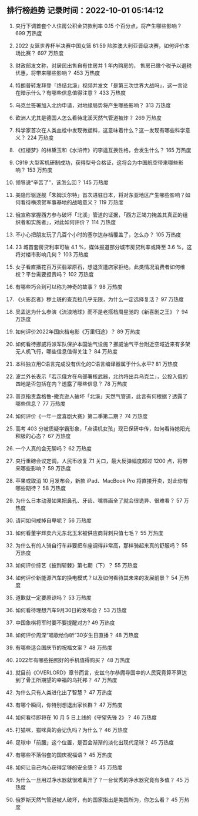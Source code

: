 
## 排行榜趋势 记录时间：2022-10-01 05:14:12
  
  1. 央行下调首套个人住房公积金贷款利率 0.15 个百分点，将产生哪些影响？ 699 万热度
    
  2. 2022 女篮世界杯半决赛中国女篮 61:59 险胜澳大利亚晋级决赛，如何评价本场比赛？ 697 万热度
    
  3. 财政部发文称，对居民出售自有住房并 1 年内购房的， 售房已缴个税予以退税优惠，将带来哪些影响？ 453 万热度
    
  4. 特朗普转发拜登「终结北溪」视频并发文「是第三次世界大战吗」，这一言论在暗示什么？有哪些信息值得注意？ 433 万热度
    
  5. 乌克兰签署加入北约申请，对地缘局势将产生哪些影响？ 313 万热度
    
  6. 欧洲人尤其是德国人怎么看待北溪天然气管道被炸？ 269 万热度
    
  7. 科学家首次在人类血栓中发现微塑料，这意味着什么？这一发现有哪些科学意义？ 224 万热度
    
  8. 《红楼梦》的林黛玉和《水浒传》的李逵互换性格，会发生什么？ 165 万热度
    
  9. C919 大型客机研制成功，获得型号合格证，这将会为中国航空带来哪些影响？ 153 万热度
    
  10. 领导说“辛苦了”，该怎么回？ 145 万热度
    
  11. 美隐形驱逐舰「朱姆沃尔特」首次进驻日本，将对东亚地区产生哪些影响？如何看待横须贺军事基地的战略意义？ 119 万热度
    
  12. 俄宣称掌握西方参与破坏「北溪」管道的证据，「西方正竭力掩盖其真正的组织者和实施者」，对此如何评价？ 114 万热度
    
  13. 不小心把朋友玩了几百个小时的塞尔达存档覆盖了，怎么办？ 105 万热度
    
  14. 23 城首套房贷利率可破 4.1 %，媒体报道部分城市房贷利率或降至 3.6 %，这将对楼市影响几何？ 103 万热度
    
  15. 女子看直播花百万买翡翠原石，想退货遭店家拒绝。此类情况消费者如何维权？平台需要担责吗？ 102 万热度
    
  16. 有哪些巧合到可以称为神奇的故事？ 98 万热度
    
  17. 《火影忍者》秽土斑的查克拉几乎无限，为什么一定选择复活？ 97 万热度
    
  18. 吴孟达为什么参演《流浪地球》而不是老搭档周星驰的《新喜剧之王》？ 94 万热度
    
  19. 如何评价2022年国庆档电影《万里归途》？ 89 万热度
    
  20. 如何看待挪威将派军队保护本国油气设施？挪威油气平台附近空域近来有多架无人机飞行，哪些信息值得关注？ 84 万热度
    
  21. 本科独立用C语言完成没有优化的C语言编译器属于什么水平? 81 万热度
    
  22. 波兰外长表示「若示俄方在乌部署核武器，北约将出兵乌克兰」，公投入俄的四地是否包括在内？透露了哪些信息？ 78 万热度
    
  23. 普京指责盎格鲁-撒克逊人破坏「北溪」天然气管道，此言有何根据？透露了哪些信息？ 77 万热度
    
  24. 如何评价《一年一度喜剧大赛》第二季第二期？ 74 万热度
    
  25. 高考 403 分被质疑学霸形象，「点读机女孩」现已保研中传，如何看待她阳光积极的心态？ 67 万热度
    
  26. 一个人真的会无聊吗？ 62 万热度
    
  27. 央行重磅会议定调，人民币收复 7.1 关口，最大反弹幅度超过 1200 点，将带来哪些影响？ 59 万热度
    
  28. 苹果或取消 10 月发布会，新款 iPad、MacBook Pro 将直接开卖，对此你有哪些期待？ 58 万热度
    
  29. 为什么日本动漫如果把鼻孔、牙齿、嘴唇画全了就会很诡异、很难看？ 57 万热度
    
  30. 请问如何戒掉自卑呢？ 56 万热度
    
  31. 如何看董宇辉卖六元东北玉米被供应商背刺只值七毛？ 55 万热度
    
  32. 为什么有的人骑自行车非要把车座调得非常高，那样骑起来真的舒服吗？ 55 万热度
    
  33. 如何评价综艺《披荆斩棘》第七期（下）？ 55 万热度
    
  34. 如何评价新能源汽车的换电模式？以及如何看待其未来的发展前景？ 54 万热度
    
  35. 道歉就一定要原谅吗？ 53 万热度
    
  36. 如何看待理想汽车9月30日的发布会？ 53 万热度
    
  37. 中国象棋将军时要不要提醒对方? 49 万热度
    
  38. 如何评价周深“唱歌给你听”30岁生日直播？ 48 万热度
    
  39. 有哪些适合国庆节的祝福文案？ 48 万热度
    
  40. 2022年有哪些拍照好的手机值得购买？ 48 万热度
    
  41. 就目前《OVERLORD》章节而言，安兹乌尔恭魔导国中的人民究竟算不算达到了骨王所期望的幸福的乌托邦？ 47 万热度
    
  42. 为什么只有人类进化出了智慧？ 47 万热度
    
  43. 有哪个瞬间，你特别想退出家长群？ 47 万热度
    
  44. 如何看待即将在 10 月 5 日上线的《守望先锋 2》？ 46 万热度
    
  45. 打猫咪，猫咪真的会记仇吗？为什么？ 46 万热度
    
  46. 足球中「前腰」这个位置，是否会渐渐的淡化出现代足球？ 45 万热度
    
  47. 有哪些不落俗套的国庆祝福语？ 45 万热度
    
  48. 如何让自己内心获得足够的安全感？ 45 万热度
    
  49. 为什么一旦用过净水器就很难离开了？一台优秀的净水器究竟有多值？ 45 万热度
    
  50. 俄罗斯天然气管道被人破坏，有的国家指出是美国所为，你怎么看？ 45 万热度
    